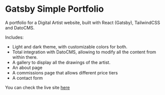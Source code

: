 # Gatsby Simple Portfolio

A portfolio for a Digital Artist website, built with React (Gatsby), TailwindCSS and DatoCMS.

Includes:
- Light and dark theme, with customizable colors for both.
- Total integration with DatoCMS, allowing to modify all the content from within there.
- A gallery to display all the drawings of the artist.
- An about page
- A commissions page that allows different price tiers
- A contact form

You can check the live site [here](r-simple-portfolio.netlify.app)